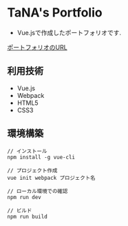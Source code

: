
# TaNA's Portfolio

- Vue.jsで作成したポートフォリオです.

[ポートフォリオのURL](https://machio77777.github.io/vue-portfolio/)

## 利用技術

- Vue.js
- Webpack
- HTML5
- CSS3

## 環境構築

```
// インストール
npm install -g vue-cli
 
// プロジェクト作成
vue init webpack プロジェクト名

// ローカル環境での確認
npm run dev

// ビルド
npm run build
```
